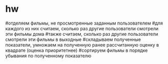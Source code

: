 # hw
#отделяем фильмы, не просмотренные заданным пользователем
#для каждого из них считаем, сколько раз другие пользователи смотрели эти фильмы дома
#также считаем, сколько раз другие пользователи смотрели эти фильмы в выходные
#складываем полученные показатели, умножаем на полученную ранее рассчитанную оценку в квадрате (оценка приоритетнее)
#сортируем фильмы в порядке убывания по полученному показателю
